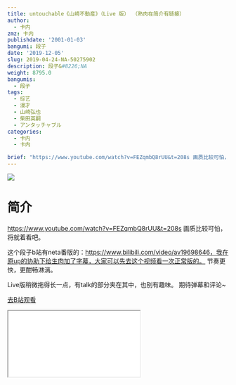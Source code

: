 ```yaml
---
title: untouchable《山崎不動産》（Live 版） （熟肉在简介有链接）
author:
  - 卡内
zmz: 卡内
publishdate: '2001-01-03'
bangumi: 段子
date: '2019-12-05'
slug: 2019-04-24-NA-50275902
description: 段子&#8226;NA
weight: 8795.0
bangumis:
  - 段子
tags:
  - 综艺
  - 漫才
  - 山崎弘也
  - 柴田英嗣
  - アンタッチャブル
categories:
  - 卡内
  - 卡内

brief: "https://www.youtube.com/watch?v=FEZqmbQ8rUU&t=208s 画质比较可怕，将就着看吧。 这个段子b站有neta番版的：https://www.bilibili.com/video/av19698646，我在原up的协助下给生肉加了字幕，大家可以先去这个视频看一次正常版的。 节奏更快，更酣畅淋漓。 Live版稍微拖得长一点，有talk的部分夹在其中，也别有趣味。 期待弹幕和评论~"
---
```

![](https://raw.githubusercontent.com/tcgriffith/owaraisite/master/static/tmpimg/4e3b3ae40b426ca1d9cc0af7ece0c9e36d211a6c.jpg.480.jpg)
# 简介  
https://www.youtube.com/watch?v=FEZqmbQ8rUU&t=208s
画质比较可怕，将就着看吧。

这个段子b站有neta番版的：https://www.bilibili.com/video/av19698646，我在原up的协助下给生肉加了字幕，大家可以先去这个视频看一次正常版的。
节奏更快，更酣畅淋漓。

Live版稍微拖得长一点，有talk的部分夹在其中，也别有趣味。
期待弹幕和评论~  

[去B站观看](https://www.bilibili.com/video/av50275902/)
<div class ="resp-container"><iframe class="testiframe" src="//player.bilibili.com/player.html?aid=50275902"", scrolling="no", allowfullscreen="true" > </iframe></div> 
